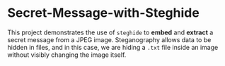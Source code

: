 # Secret-Message-with-Steghide
This project demonstrates the use of `steghide` to **embed** and **extract** a secret message from a JPEG image. Steganography allows data to be hidden in files, and in this case, we are hiding a `.txt` file inside an image without visibly changing the image itself.
